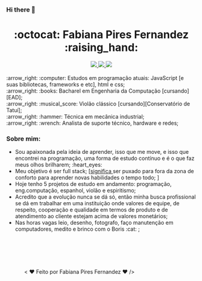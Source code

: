 ### Hi there 👋

<h1 align="center"> :octocat: Fabiana Pires Fernandez :raising_hand: </h1>
<div align="center">
<a href="https://www.linkedin.com/in/fabiana-pires-fernandez/"><img src="https://img.shields.io/badge/Linkedin-blue"> </a>
<a href="mailto:fabianapiresfernandez@gmail.com"><img src="https://img.shields.io/badge/Email-ff69b4"> </a>
<a href="https://github.com/fabiana-pires-fernandez"><img src="https://img.shields.io/badge/Github-blueviolet"> </a>
</div>
<br>
:arrow_right: :computer: Estudos em programação atuais: JavaScript [e suas bibliotecas, frameworks e etc], html e css; 
<br>
:arrow_right: :books: Bacharel em Engenharia da Computação [cursando][EAD]; 
<br>
:arrow_right: :musical_score: Violão clássico [cursando][Conservatório de Tatuí]; 
<br>
:arrow_right: :hammer: Técnica em mecânica industrial; 
<br>
:arrow_right: :wrench: Analista de suporte técnico, hardware e redes; 
<br>
<h3>Sobre mim:</h3>
<ul>
  <li>Sou apaixonada pela ideia de aprender, isso que me move, e isso que encontrei na programação, uma forma de estudo contínuo e é o que faz meus olhos brilharem; :heart_eyes: </li>
  <li> Meu objetivo é ser full stack; [<a href="https://movile.blog/desenvolvimento-full-stack-o-que-significa-ser-um-profissional-completo/" >significa </a> ser puxado para fora da zona de conforto para aprender novas habilidades o tempo todo; ]
  <li>Hoje tenho 5 projetos de estudo em andamento: programação, eng.computação, espanhol, violão e espiritismo;</li>
  <li>Acredito que a evolução nunca se dá só, então minha busca profissional se dá em trabalhar em uma instituição onde valores de equipe, de respeito, cooperação e qualidade em termos de produto e de atendimento ao cliente estejam acima de valores monetários;</li>
  <li>Nas horas vagas leio, desenho, fotografo, faço manutenção em computadores, medito e brinco com o Boris :cat: ; </li>
<ul>
<br>
<br>
<br>
<br>  

  
  
 

< :hearts: Feito por Fabiana Pires Fernandez :hearts: />
